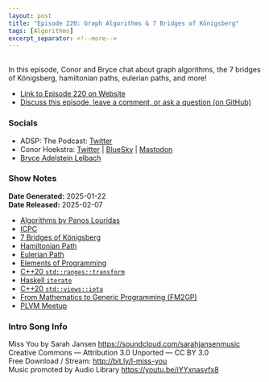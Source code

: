 ```yaml
---
layout: post
title: "Episode 220: Graph Algorithms & 7 Bridges of Königsberg"
tags: [Algorithms]
excerpt_separator: <!--more-->
---
```


<br>In this episode, Conor and Bryce chat about graph algorithms, the 7 bridges of Königsberg, hamiltonian paths, eulerian paths, and more!

<!--more-->

* [Link to Episode 220 on Website](https://adspthepodcast.com/2025/02/07/Episode-220.html)
* [Discuss this episode, leave a comment, or ask a question (on GitHub)](https://github.com/codereport/adsp2/discussions/119)

### Socials
 
* ADSP: The Podcast: [Twitter](https://twitter.com/adspthepodcast)
* Conor Hoekstra: [Twitter](https://twitter.com/code_report) \| [BlueSky](https://bsky.app/profile/codereport.bsky.social) \| [Mastodon](https://mastodon.social/@code_report)
* [Bryce Adelstein Lelbach](https://twitter.com/blelbach)

### Show Notes

**Date Generated:** 2025-01-22 <br>
**Date Released:** 2025-02-07

* [Algorithms by Panos Louridas](https://www.amazon.ca/Algorithms-Panos-Louridas/dp/0262539020)
* [ICPC](https://icpc.global/)
* [7 Bridges of Königsberg](https://en.wikipedia.org/wiki/Seven_Bridges_of_K%C3%B6nigsberg)
* [Hamiltonian Path](https://en.wikipedia.org/wiki/Hamiltonian_path)
* [Eulerian Path](https://en.wikipedia.org/wiki/Eulerian_path)
* [Elements of Programming](http://elementsofprogramming.com/)
* [C++20 `std::ranges::transform`](https://en.cppreference.com/w/cpp/ranges/transform)
* [Haskell `iterate`](https://hackage.haskell.org/package/base-4.19.0.0/docs/Data-List.html#v:iterate)
* [C++20 `std::views::iota`](https://en.cppreference.com/w/cpp/ranges/views/iota)
* [From Mathematics to Generic Programming (FM2GP)](https://www.fm2gp.com/)
* [PLVM Meetup](https://www.meetup.com/Programming-Languages-Toronto-Meetup)

### Intro Song Info
 
Miss You by Sarah Jansen https://soundcloud.com/sarahjansenmusic<br>
Creative Commons — Attribution 3.0 Unported — CC BY 3.0<br>
Free Download / Stream: http://bit.ly/l-miss-you<br>
Music promoted by Audio Library https://youtu.be/iYYxnasvfx8<br>